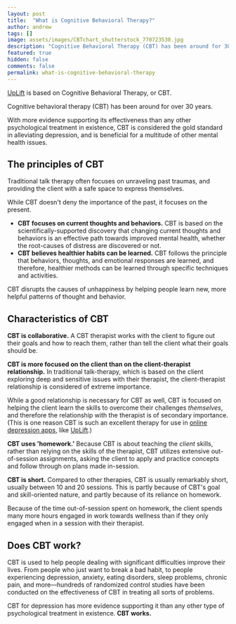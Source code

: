 ```yaml
---
layout: post
title:  "What is Cognitive Behavioral Therapy?"
author: andrew
tags: []
image: assets/images/CBTchart_shutterstock_770723530.jpg
description: "Cognitive Behavioral Therapy (CBT) has been around for 30 years and is considered the gold standard in alleviating depression."
featured: true
hidden: false
comments: false
permalink: what-is-cognitive-behavioral-therapy
---
```


[UpLift](http://www.uplift.app) is based on Cognitive Behavioral Therapy, or CBT.

Cognitive behavioral therapy (CBT) has been around for over 30 years.

With more evidence supporting its effectiveness than any other psychological treatment in existence, CBT is considered the gold standard in alleviating depression, and is beneficial for a multitude of other mental health issues.

## The principles of CBT

Traditional talk therapy often focuses on unraveling past traumas, and providing the client with a safe space to express themselves.

While CBT doesn't deny the importance of the past, it focuses on the present.

- **CBT focuses on current thoughts and behaviors.** CBT is based on the scientifically-supported discovery that changing current thoughts and behaviors is an effective path towards improved mental health, whether the root-causes of distress are discovered or not.
- **CBT believes healthier habits can be learned.** CBT follows the principle that behaviors, thoughts, and emotional responses are learned, and therefore, healthier methods can be learned through specific techniques and activities.

CBT disrupts the causes of unhappiness by helping people learn new, more helpful patterns of thought and behavior.

<amp-img alt="happy girl watermelon smile" src="http://www.uplift.app/blog/assets/images/happy_girl_watermelon-1515023115689-589c33041d3c.jpeg" width="912" height="800" layout="responsive"></amp-img>

## Characteristics of CBT

**CBT is collaborative.**
A CBT therapist works with the client to figure out their goals and how to reach them, rather than tell the client what their goals should be.

**CBT is more focused on the client than on the client-therapist relationship.**
In traditional talk-therapy, which is based on the client exploring deep and sensitive issues with their therapist, the client-therapist relationship is considered of extreme importance.

While a good relationship is necessary for CBT as well, CBT is focused on helping the client learn the skills to overcome their challenges _themselves_, and therefore the relationship with the therapist is of secondary importance. (This is one reason CBT is such an excellent therapy for use in [online depression apps](https://www.uplift.app/blog/compare-icbt-depression-apps), like [UpLift](http://www.uplift.app).)
<amp-img alt="mental health app" src="http://www.uplift.app/blog/assets/images/mental_health-shutterstock_599959877.jpg" width="1000" height="1000" layout="responsive"></amp-img>

**CBT uses 'homework.'**
Because CBT is about teaching the _client_ skills, rather than relying on the skills of the therapist, CBT utilizes extensive out-of-session assignments, asking the client to apply and practice concepts and follow through on plans made in-session.

**CBT is short.**
Compared to other therapies, CBT is usually remarkably short, usually between 10 and 20 sessions. This is partly because of CBT's goal and skill-oriented nature, and partly because of its reliance on homework.

Because of the time out-of-session spent on homework, the client spends many more hours engaged in work towards wellness than if they only engaged when in a session with their therapist.

## Does CBT work?

CBT is used to help people dealing with significant difficulties improve their lives. From people who just want to break a bad habit, to people experiencing depression, anxiety, eating disorders, sleep problems, chronic pain, and more—hundreds of randomized control studies have been conducted on the effectiveness of CBT in treating all sorts of problems.

CBT for depression has more evidence supporting it than any other type of psychological treatment in existence. **CBT works.**
